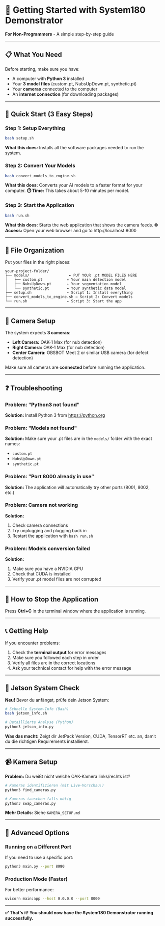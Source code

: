 # 🎯 Getting Started with System180 Demonstrator

**For Non-Programmers** - A simple step-by-step guide

---

## 📋 What You Need

Before starting, make sure you have:
- A computer with **Python 3** installed
- Your **3 model files** (custom.pt, NubsUpDown.pt, synthetic.pt)
- Your **cameras** connected to the computer
- An **internet connection** (for downloading packages)

---

## 🚀 Quick Start (3 Easy Steps)

### Step 1: Setup Everything
```bash
bash setup.sh
```
**What this does:** Installs all the software packages needed to run the system.

### Step 2: Convert Your Models
```bash
bash convert_models_to_engine.sh
```
**What this does:** Converts your AI models to a faster format for your computer.
**⏱️ Time:** This takes about 5-10 minutes per model.

### Step 3: Start the Application
```bash
bash run.sh
```
**What this does:** Starts the web application that shows the camera feeds.
**🌐 Access:** Open your web browser and go to http://localhost:8000

---

## 📁 File Organization

Put your files in the right places:

```
your-project-folder/
├── models/                  ← PUT YOUR .pt MODEL FILES HERE
│   ├── custom.pt           ← Your main detection model
│   ├── NubsUpDown.pt       ← Your segmentation model
│   └── synthetic.pt        ← Your synthetic data model
├── setup.sh                ← Script 1: Install everything
├── convert_models_to_engine.sh ← Script 2: Convert models
└── run.sh                  ← Script 3: Start the app
```

---

## 🎥 Camera Setup

The system expects **3 cameras**:
- **Left Camera:** OAK-1 Max (for nub detection)
- **Right Camera:** OAK-1 Max (for nub detection)  
- **Center Camera:** OBSBOT Meet 2 or similar USB camera (for defect detection)

Make sure all cameras are **connected** before running the application.

---

## ❓ Troubleshooting

### Problem: "Python3 not found"
**Solution:** Install Python 3 from https://python.org

### Problem: "Models not found"
**Solution:** Make sure your .pt files are in the `models/` folder with the exact names:
- `custom.pt`
- `NubsUpDown.pt`
- `synthetic.pt`

### Problem: "Port 8000 already in use"
**Solution:** The application will automatically try other ports (8001, 8002, etc.)

### Problem: Camera not working
**Solution:** 
1. Check camera connections
2. Try unplugging and plugging back in
3. Restart the application with `bash run.sh`

### Problem: Models conversion failed
**Solution:**
1. Make sure you have a NVIDIA GPU
2. Check that CUDA is installed
3. Verify your .pt model files are not corrupted

---

## 🛑 How to Stop the Application

Press **Ctrl+C** in the terminal window where the application is running.

---

## 📞 Getting Help

If you encounter problems:
1. Check the **terminal output** for error messages
2. Make sure you followed each step in order
3. Verify all files are in the correct locations
4. Ask your technical contact for help with the error message

---

## 🤖 Jetson System Check

**Neu!** Bevor du anfängst, prüfe dein Jetson System:

```bash
# Schnelle System-Info (Bash)
bash jetson_info.sh

# Detaillierte Analyse (Python)
python3 jetson_info.py
```

**Was das macht:** Zeigt dir JetPack Version, CUDA, TensorRT etc. an, damit du die richtigen Requirements installierst.

---

## 📹 Kamera Setup

**Problem:** Du weißt nicht welche OAK-Kamera links/rechts ist?

```bash
# Kameras identifizieren (mit Live-Vorschau!)
python3 find_cameras.py

# Kameras tauschen falls nötig
python3 swap_cameras.py
```

**Mehr Details:** Siehe `KAMERA_SETUP.md`

---

## 🔧 Advanced Options

### Running on a Different Port
If you need to use a specific port:
```bash
python3 main.py --port 8080
```

### Production Mode (Faster)
For better performance:
```bash
uvicorn main:app --host 0.0.0.0 --port 8000
```

---

**✅ That's it! You should now have the System180 Demonstrator running successfully.**